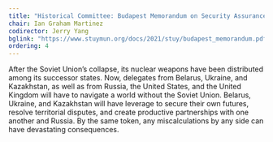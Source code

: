 ```yaml
---
title: "Historical Committee: Budapest Memorandum on Security Assurances (1994)"
chair: Ian Graham Martinez
codirector: Jerry Yang
bglink: "https://www.stuymun.org/docs/2021/stuy/budapest_memorandum.pdf"
ordering: 4
---
```

After the Soviet Union’s collapse, its nuclear weapons have been distributed among its successor states. Now, delegates from Belarus, Ukraine, and Kazakhstan, as well as from Russia, the United States, and the United Kingdom will have to navigate a world without the Soviet Union. Belarus, Ukraine, and Kazakhstan will have leverage to secure their own futures, resolve territorial disputes, and create productive partnerships with one another and Russia. By the same token, any miscalculations by any side can have devastating consequences.
